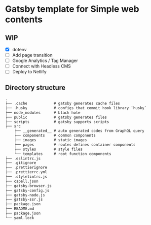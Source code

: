 # Gatsby template for Simple web contents

## WIP

- [x] dotenv
- [ ] Add page transition
- [ ] Google Analytics / Tag Manager
- [ ] Connect with Headless CMS
- [ ] Deploy to Netlify

## Directory structure

```txt
.
├── .cache            # gatsby generates cache files
├── .husky            # configs that commit hook library `husky`
├── node_modules      # black hole
├── public            # gatsby generates files
├── scripts           # gatsby supports scripts
├── src
    ├── __generated__ # auto generated codes from GraphQL query
    ├── components    # common components
    ├── images        # static images
    ├── pages         # routes defines container components
    ├── styles        # style files
    └── templates     # root function components
├── .eslintrc.js
├── .gitignore
├── .prettierignore
├── .prettierrc.yml
├── .stylelintrc.js
├── cspell.json
├── gatsby-browser.js
├── gatsby-config.js
├── gatsby-node.js
├── gatsby-ssr.js
├── package.json
├── README.md
├── package.json
└── yaml.lock
```

